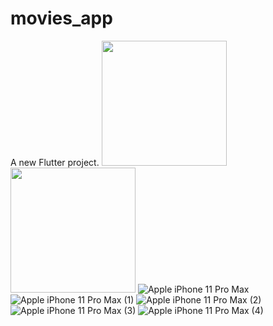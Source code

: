 # movies_app

A new Flutter project.
<img src = "[screenshots/tool.png](https://user-images.githubusercontent.com/93403100/198415275-2dc2d395-896c-4345-9b6a-ba136ed30e4e.png)" width ="200" /> <img src = "screenshots/world_flash.png" width ="200" />
![Apple iPhone 11 Pro Max](https://user-images.githubusercontent.com/93403100/198415275-2dc2d395-896c-4345-9b6a-ba136ed30e4e.png)
![Apple iPhone 11 Pro Max (1)](https://user-images.githubusercontent.com/93403100/198415407-1702ab00-d73e-40c5-8572-f5c30bd479df.png)
![Apple iPhone 11 Pro Max (2)](https://user-images.githubusercontent.com/93403100/198415550-6fa2e14c-98dd-4f58-9a19-266fc0d42e5c.png)
![Apple iPhone 11 Pro Max (3)](https://user-images.githubusercontent.com/93403100/198415670-639f7488-26c7-41d0-9958-fa6ee17379fe.png) 
![Apple iPhone 11 Pro Max (4)](https://user-images.githubusercontent.com/93403100/198415798-533e9c76-77c0-4cd8-8363-ac9893f823e9.png) 
